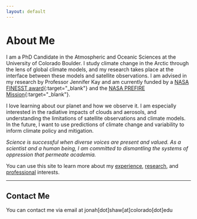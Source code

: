 ```yaml
---
layout: default
---
```


# About Me

I am a PhD Candidate in the Atmospheric and Oceanic Sciences at the University of Colorado Boulder. I study climate change in the Arctic through the lens of global climate models, and my research takes place at the interface between these models and satellite observations. I am advised in my research by Professor Jennifer Kay and am currently funded by a [NASA FINESST award](https://nspires.nasaprs.com/external/viewrepositorydocument/cmdocumentid=887035/solicitationId=%7B87947100-56AE-C4DC-C511-0349862D658A%7D/viewSolicitationDocument=1/FINESST-21%20Earth%20Science%20Division%20Selections%20June%2030%202022.pdf){:target="_blank"} and the [NASA PREFIRE Mission](https://prefire.ssec.wisc.edu/){:target="_blank"}.

I love learning about our planet and how we observe it. I am especially interested in the radiative impacts of clouds and aerosols, and understanding the limitations of satellite observations and climate models. In the future, I want to use predictions of climate change and variability to inform climate policy and mitigation.

*Science is successful when diverse voices are present and valued. As a scientist and a human being, I am committed to dismantling the systems of oppression that permeate academia.*

You can use this site to learn more about my [experience](./resume_cv_page.html), [research](./research_page.html), and [professional](./professional_page.html) interests.

* * *

## Contact Me
You can contact me via email at jonah[dot]shaw[at]colorado[dot]edu
